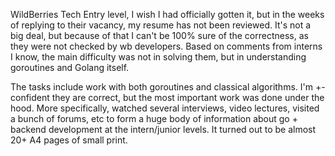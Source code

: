 WildBerries Tech Entry level, I wish I had officially gotten it, but in the weeks of replying to their vacancy, my resume has not been reviewed. It's not a big deal, but because of that I can't be 100% sure of the correctness, as they were not checked by wb developers. Based on comments from interns I know, the main difficulty was not in solving them, but in understanding goroutines and Golang itself.

The tasks include work with both goroutines and classical algorithms. I'm +- confident they are correct, but the most important work was done under the hood. More specifically, watched several interviews, video lectures, visited a bunch of forums, etc to form a huge body of information about go + backend development at the intern/junior levels. It turned out to be almost 20+ A4 pages of small print.